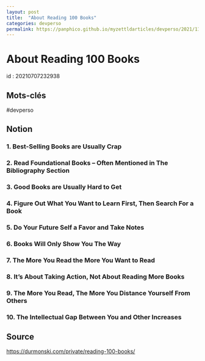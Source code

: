```yaml
---
layout: post
title:  "About Reading 100 Books"
categories: devperso
permalink: https://panphico.github.io/myzettldarticles/devperso/2021/11/28/About-Reading-100-Books.html
---
```


# About Reading 100 Books
id : 20210707232938

## Mots-clés 
#devperso

## Notion

### 1\. Best-Selling Books are Usually Crap
### 2\. Read Foundational Books – Often Mentioned in The Bibliography Section
### 3\. Good Books are Usually Hard to Get
### 4\. Figure Out What You Want to Learn First, Then Search For a Book
### 5\. Do Your Future Self a Favor and Take Notes
### 6\. Books Will Only Show You The Way
### 7\. The More You Read the More You Want to Read
### 8\. It’s About Taking Action, Not About Reading More Books
### 9\. The More You Read, The More You Distance Yourself From Others
### 10\. The Intellectual Gap Between You and Other Increases


## Source
https://durmonski.com/private/reading-100-books/
